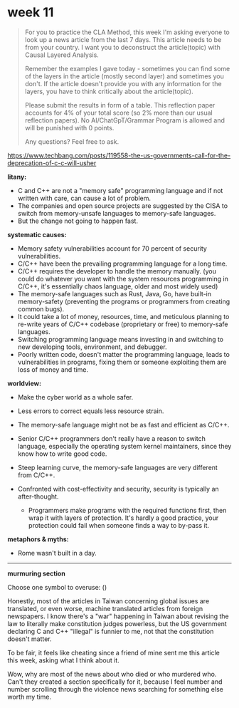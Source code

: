 # week 11


> For you to practice the CLA Method, this week I'm asking everyone to look up a news article from the last 7 days. This article needs to be from your country. I want you to deconstruct the article(topic) with Causal Layered Analysis. 
>
> Remember the examples I gave today - sometimes you can find some of the layers in the article (mostly second layer) and sometimes you don't. If the article doesn't provide you with any information for the layers, you have to think critically about the article(topic).
>
> Please submit the results in form of a table. This reflection paper accounts for 4% of your total score (so 2% more than our usual reflection papers). No AI/ChatGpT/Grammar Program is allowed and will be punished with 0 points.
> 
> Any questions? Feel free to ask. 

https://www.techbang.com/posts/119558-the-us-governments-call-for-the-deprecation-of-c-c-will-usher

**litany:**
- C and C++ are not a "memory safe" programming language and if not written with care, can cause a lot of problem.
- The companies and open source projects are suggested by the CISA to switch from memory-unsafe languages to memory-safe languages.
- But the change not going to happen fast.

**systematic causes:**
- Memory safety vulnerabilities account for 70 percent of security vulnerabilities.
- C/C++ have been the prevailing programming language for a long time.
- C/C++ requires the developer to handle the memory manually. (you could do whatever you want with the system resources programming in C/C++, it's essentially chaos language, older and most widely used)
- The memory-safe languages such as Rust, Java, Go, have built-in memory-safety (preventing the programs or programmers from creating common bugs).
- It could take a lot of money, resources, time, and meticulous planning to re-write years of C/C++ codebase (proprietary or free) to memory-safe languages.
- Switching programming language means investing in and switching to new developing tools, environment, and debugger.
- Poorly written code, doesn't matter the programming language, leads to vulnerabilities in programs, fixing them or someone exploiting them are loss of money and time.

**worldview:**
- Make the cyber world as a whole safer.
- Less errors to correct equals less resource strain.
- The memory-safe language might not be as fast and efficient as C/C++.
- Senior C/C++ programmers don't really have a reason to switch language, especially the operating system kernel maintainers, since they know how to write good code.
- Steep learning curve, the memory-safe languages are very different from C/C++.

- Confronted with cost-effectivity and security, security is typically an after-thought.
  - Programmers make programs with the required functions first, then wrap it with layers of protection. It's hardly a good practice, your protection could fail when someone finds a way to by-pass it.

**metaphors & myths:**
- Rome wasn't built in a day.

---
**murmuring section**

Choose one symbol to overuse: ()

Honestly, most of the articles in Taiwan concerning global issues are translated, or even worse, machine translated articles from foreign newspapers. I know there's a "war" happening in Taiwan about revising the law to literally make constitution judges powerless, but the US government declaring C and C++ "illegal" is funnier to me, not that the constitution doesn't matter.

To be fair, it feels like cheating since a friend of mine sent me this article this week, asking what I think about it. 

Wow, why are most of the news about who died or who murdered who. Can't they created a section specifically for it, because I feel number and number scrolling through the violence news searching for something else worth my time.